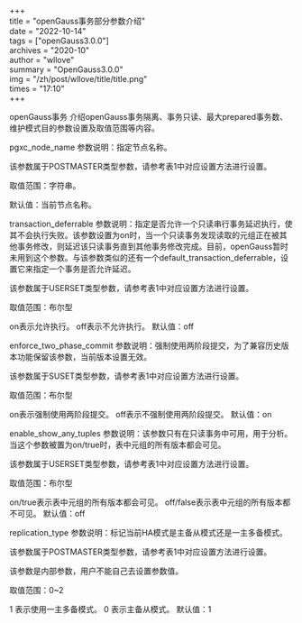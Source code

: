 +++  
title = "openGauss事务部分参数介绍"   
date = "2022-10-14"   
tags = ["openGauss3.0.0"]   
archives = "2020-10"   
author = "wllove"   
summary = "OpenGauss3.0.0"   
img = "/zh/post/wllove/title/title.png"    
times = "17:10"    
+++  

openGauss事务
介绍openGauss事务隔离、事务只读、最大prepared事务数、维护模式目的参数设置及取值范围等内容。

pgxc_node_name
参数说明：指定节点名称。

该参数属于POSTMASTER类型参数，请参考表1中对应设置方法进行设置。

取值范围：字符串。

默认值：当前节点名称。

transaction_deferrable
参数说明：指定是否允许一个只读串行事务延迟执行，使其不会执行失败。该参数设置为on时，当一个只读事务发现读取的元组正在被其他事务修改，则延迟该只读事务直到其他事务修改完成。目前，openGauss暂时未用到这个参数。与该参数类似的还有一个default_transaction_deferrable，设置它来指定一个事务是否允许延迟。

该参数属于USERSET类型参数，请参考表1中对应设置方法进行设置。

取值范围：布尔型

on表示允许执行。
off表示不允许执行。
默认值：off

enforce_two_phase_commit
参数说明：强制使用两阶段提交，为了兼容历史版本功能保留该参数，当前版本设置无效。

该参数属于SUSET类型参数，请参考表1中对应设置方法进行设置。

取值范围：布尔型

on表示强制使用两阶段提交。
off表示不强制使用两阶段提交。
默认值：on

enable_show_any_tuples
参数说明：该参数只有在只读事务中可用，用于分析。当这个参数被置为on/true时，表中元组的所有版本都会可见。

该参数属于USERSET类型参数，请参考表1中对应设置方法进行设置。

取值范围：布尔型

on/true表示表中元组的所有版本都会可见。
off/false表示表中元组的所有版本都不可见。
默认值：off

replication_type
参数说明：标记当前HA模式是主备从模式还是一主多备模式。

该参数属于POSTMASTER类型参数，请参考表1中对应设置方法进行设置。

该参数是内部参数，用户不能自己去设置参数值。

取值范围：0~2

1 表示使用一主多备模式。
0 表示主备从模式。
默认值：1